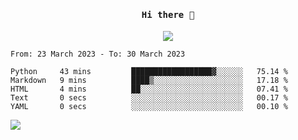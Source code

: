 <h4 align="center"><samp> Hi there 👋  </samp></h4>

<p align="center">
  
  <a href="https://github.com/bznick98">
    <img align="center" src="https://github-readme-stats.vercel.app/api?username=bznick98&&count_private=true&hide=issues,prs,contribs&show_icons=true&theme=gruvbox" />
  </a>
  
  <!--START_SECTION:waka-->

```text
From: 23 March 2023 - To: 30 March 2023

Python     43 mins         ██████████████████▓░░░░░░   75.14 %
Markdown   9 mins          ████▒░░░░░░░░░░░░░░░░░░░░   17.18 %
HTML       4 mins          ██░░░░░░░░░░░░░░░░░░░░░░░   07.41 %
Text       0 secs          ░░░░░░░░░░░░░░░░░░░░░░░░░   00.17 %
YAML       0 secs          ░░░░░░░░░░░░░░░░░░░░░░░░░   00.10 %
```

<!--END_SECTION:waka-->
  
 
</p>

![](https://visitor-badge.glitch.me/badge?page_id=bznick98.bznick98)
